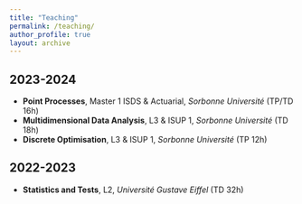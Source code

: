 ```yaml
---
title: "Teaching"
permalink: /teaching/
author_profile: true
layout: archive
---
```

## 2023-2024
- **Point Processes**, Master 1 ISDS & Actuarial, *Sorbonne Université* (TP/TD 16h)
- **Multidimensional Data Analysis**, L3 & ISUP 1, *Sorbonne Université* (TD 18h)
- **Discrete Optimisation**, L3 & ISUP 1, *Sorbonne Université* (TP 12h)


## 2022-2023
- **Statistics and Tests**, L2, *Université Gustave Eiffel* (TD 32h)

